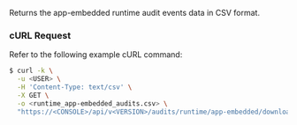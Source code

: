 Returns the app-embedded runtime audit events data in CSV format.

### cURL Request

Refer to the following example cURL command:

```bash
$ curl -k \
  -u <USER> \
  -H 'Content-Type: text/csv' \
  -X GET \
  -o <runtime_app-embedded_audits.csv> \
  "https://<CONSOLE>/api/v<VERSION>/audits/runtime/app-embedded/download"
```

